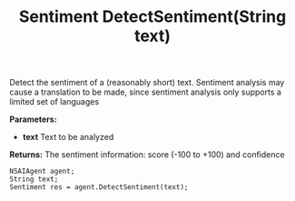 ﻿---
uid: crmscript_ref_NSAIAgent_DetectSentiment
title: Sentiment DetectSentiment(String text)
intellisense: NSAIAgent.DetectSentiment
keywords: NSAIAgent, DetectSentiment
so.topic: reference
---

Detect the sentiment of a (reasonably short) text. Sentiment analysis may cause a translation to be made, since sentiment analysis only supports a limited set of languages

**Parameters:**
 - **text** Text to be analyzed

**Returns:** The sentiment information: score (-100 to +100) and confidence

```crmscript
NSAIAgent agent;
String text;
Sentiment res = agent.DetectSentiment(text);
```

